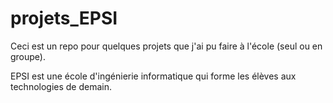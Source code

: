 # projets_EPSI
Ceci est un repo pour quelques projets que j'ai pu faire à l'école
(seul ou en groupe).

EPSI est une école d'ingénierie informatique qui forme les élèves aux technologies de demain.
